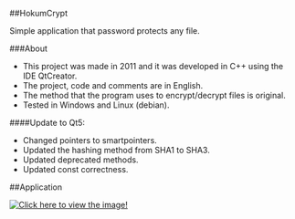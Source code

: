 ##HokumCrypt

Simple application that password protects any file.

###About

- This project was made in 2011 and it was developed in C++ using the IDE QtCreator. 
- The project, code and comments are in English.
- The method that the program uses to encrypt/decrypt files is original.
- Tested in Windows and Linux (debian).

####Update to Qt5:
- Changed pointers to smartpointers.
- Updated the hashing method from SHA1 to SHA3.
- Updated deprecated methods.
- Updated const correctness.

##Application

[![Click here to view the image!](http://s27.postimg.org/9cd4isf1f/fotografia3.png)](http://s27.postimg.org/9cd4isf1f/fotografia3.png)